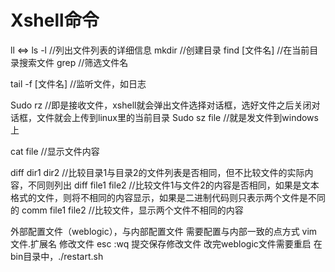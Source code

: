 # Xshell命令

ll <=> ls -l  //列出文件列表的详细信息 
mkdir  //创建目录
find [文件名]  //在当前目录搜索文件
grep  //筛选文件名

tail -f [文件名]  //监听文件，如日志

Sudo rz  //即是接收文件，xshell就会弹出文件选择对话框，选好文件之后关闭对话框，文件就会上传到linux里的当前目录 
Sudo sz file //就是发文件到windows上

cat file  //显示文件内容

diff dir1 dir2   //比较目录1与目录2的文件列表是否相同，但不比较文件的实际内容，不同则列出
diff file1 file2   //比较文件1与文件2的内容是否相同，如果是文本格式的文件，则将不相同的内容显示，如果是二进制代码则只表示两个文件是不同的
comm file1 file2  //比较文件，显示两个文件不相同的内容

外部配置文件（weblogic），与内部配置文件
需要配置与内部一致的点方式
vim 文件.扩展名  修改文件
esc :wq  提交保存修改文件
改完weblogic文件需要重启
在bin目录中，./restart.sh
